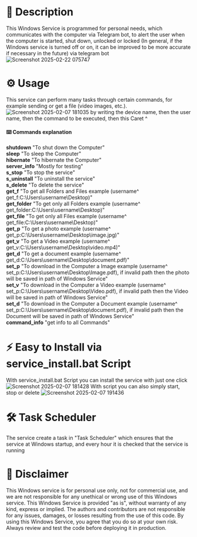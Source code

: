 # :pencil: Description
This Windows Service is programmed for personal needs, which communicates with the computer via Telegram bot, to alert the user when the computer is started, shut down, unlocked or locked (In general, if the Windows service is turned off or on, it can be improved to be more accurate if necessary in the future) via telegram bot
![Screenshot 2025-02-22 075747](https://github.com/user-attachments/assets/13c6fd03-8fab-4e68-b8d4-e71c36a9c963)
# :gear: Usage
This service can perform many tasks through certain commands, for example sending or get a file (video images, etc.).
![Screenshot 2025-02-07 181035](https://github.com/user-attachments/assets/1f74d173-57aa-4c8b-9bcf-ff27639943dd)
by writing the device name, then the user name, then the command to be executed, then this Caret ^
#### :keyboard: Commands explanation
  **shutdown** "To shut down the Computer"</br>
  **sleep** "To sleep the Computer"</br>
  **hibernate** "To hibernate the Computer" </br>
  **server_info** "Mostly for testing"</br>
  **s_stop** "To stop the service" </br>
  **s_uninstall** "To uninstall the service" </br>
  **s_delete** "To delete the service"</br>
  **get_f** "To get all Folders and Files example (username^ get_f:C:\Users\username\Desktop)" </br>
  **get_folder** "To get only all Folders example (username^ get_folder:C:\Users\username\Desktop)"</br>
  **get_file** "To get only all Files example (username^ get_file:C:\Users\username\Desktop)"</br>
  **get_p** "To get a photo example (username^ get_p:C:\Users\username\Desktop\image.jpg)"</br>
  **get_v** "To get a Video example (username^ get_v:C:\Users\username\Desktop\video.mp4)"</br>
  **get_d** "To get a document example (username^ get_d:C:\Users\username\Desktop\document.pdf)"</br>
  **set_p** "To download in the Computer a Image example (username^ set_p:C:\Users\username\Desktop\Image.pdf), if invalid path then the photo will be saved in path of Windows Service"</br>
  **set_v** "To download in the Computer a Video example (username^ set_p:C:\Users\username\Desktop\Video.pdf), if invalid path then the Video will be saved in path of Windows Service"</br>
  **set_d** "To download in the Computer a Document example (username^ set_p:C:\Users\username\Desktop\document.pdf), if invalid path then the Document will be saved in path of Windows Service"</br>
  **command_info** "get info to all Commands"</br>

# :zap: Easy to Install via service_install.bat Script
With service_install.bat Script you can install the service with just one click
![Screenshot 2025-02-07 181428](https://github.com/user-attachments/assets/a06a5ddb-9536-4c13-b880-0ae54dfcf116)
With script you can also simply start, stop or delete
![Screenshot 2025-02-07 191436](https://github.com/user-attachments/assets/85397602-4959-48d0-aa20-c8bb537f7a4b)
# :hammer_and_wrench: Task Scheduler
The service create a task in "Task Scheduler" which ensures that the service at Windows startup, 
and every hour it is checked that the service is running
# :scroll: Disclaimer
This Windows service is for personal use only, not for commercial use, and we are not responsible for any unethical or wrong use of this Windows service.
This Windows Service is provided "as is", without warranty of any kind, express or implied. The authors and contributors are not responsible for any issues, damages, or losses resulting from the use of this code.
By using this Windows Service, you agree that you do so at your own risk. Always review and test the code before deploying it in production.



